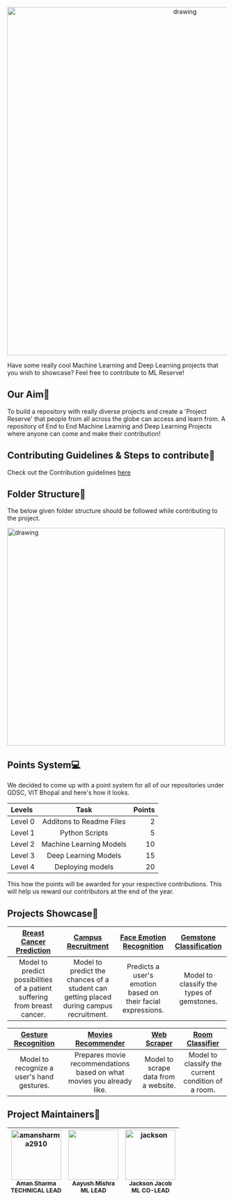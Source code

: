 <p align="center">
<img src="Repository Assets/ML Reserve Folder Structure (2).png" alt="drawing" width="800"/>
</p>

Have some really cool Machine Learning and Deep Learning projects that you wish to showcase? Feel free to contribute to ML Reserve!

## Our Aim🚀

To build a repository with really diverse projects and create a 'Project Reserve' that people from all across the globe can access and learn from. A repository of End to End Machine Learning and Deep Learning Projects where anyone can come and make their contribution!

## Contributing Guidelines & Steps to contribute📕

Check out the Contribution guidelines [here](https://github.com/DSCVITBHOPAL/ML-Reserve/blob/main/CONTRIBUTING.md)

## Folder Structure📁

The below given folder structure should be followed while contributing to the project.</br>

<p align="left">
<img src="Repository Assets/ML Reserve Folder Structure.png" alt="drawing" width="500"/>
</p>

## Points System💻

We decided to come up with a point system for all of our repositories under GDSC, VIT Bhopal and here's how it looks.

| Levels  |           Task           | Points |
| :------ | :----------------------: | -----: |
| Level 0 | Additons to Readme Files |      2 |
| Level 1 |      Python Scripts      |      5 |
| Level 2 | Machine Learning Models  |     10 |
| Level 3 |   Deep Learning Models   |     15 |
| Level 4 |     Deploying models     |     20 |

This how the points will be awarded for your respective contributions. This will help us reward our contributors at the end of the year.

## Projects Showcase📕

|     [Breast Cancer Prediction](./BreastCancerPrediction_AnikaJagati)      |                       [Campus Recruitment](./Campus-Recruitment)                        |     [Face Emotion Recognition](./FaceEmotionRecognition)     | [Gemstone Classification](./GemstoneClassification) |
| :-----------------------------------------------------------------------: | :-------------------------------------------------------------------------------------: | :----------------------------------------------------------: | :-------------------------------------------------: |
| Model to predict possibilities of a patient suffering from breast cancer. | Model to predict the chances of a student can getting placed during campus recruitment. | Predicts a user's emotion based on their facial expressions. |      Model to classify the types of gemstones.      |

| [Gesture Recognition](./GestureRecognition_ritweekraj2802) |              [Movies Recommender](./Movies-Recommender)               |   [Web Scraper](./Python-Scripts)    |       [Room Classifier](./Room%20Classifier)       |
| :--------------------------------------------------------: | :-------------------------------------------------------------------: | :----------------------------------: | :------------------------------------------------: |
|         Model to recognize a user's hand gestures.         | Prepares movie recommendations based on what movies you already like. | Model to scrape data from a website. | Model to classify the current condition of a room. |

## Project Maintainers👥

| [<img alt="amansharma2910" src="https://avatars.githubusercontent.com/u/53087550?v=4" width="115"><br><sub>Aman Sharma</sub><br>](https://github.com/amansharma2910) <sub>**TECHNICAL LEAD**</sub> | [<img alt="" src="https://avatars.githubusercontent.com/u/52394145?v=4" width="115"><br><sub>Aayush Mishra</sub>](https://github.com/AM1CODES)<br> <sub>**ML LEAD**</sub> | [<img alt="jackson" src="https://avatars.githubusercontent.com/u/55303125?v=4" width="115"><br><sub>Jackson Jacob</sub>](https://github.com/JackJJCodes)<br> <sub>**ML CO-LEAD**</sub> |
| :------------------------------------------------------------------------------------------------------------------------------------------------------------------------------------------------: | :-----------------------------------------------------------------------------------------------------------------------------------------------------------------------: | :------------------------------------------------------------------------------------------------------------------------------------------------------------------------------------: |

